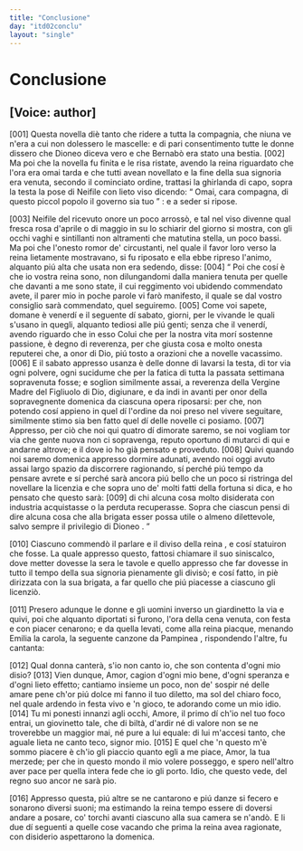 ```yaml
---
title: "Conclusione"
day: "itd02conclu"
layout: "single"
---
```

<div id="d02conclu" type="conclusion" who="author">
 <h1>
  Conclusione
 </h1>
 <p>
  <h2>
   [Voice: author]
  </h2>
 </p>
 <p>
  <a name="p02970001">
   [001]
  </a>
  Questa novella di&egrave; tanto che ridere a tutta la compagnia, che niuna ve n'era a cui non dolessero le mascelle: e di pari consentimento tutte le donne dissero che
  <name persref="dioneo" type="person">
   Dioneo
  </name>
  diceva vero e che
  <name persref="bernabo" type="person">
   Bernab&ograve;
  </name>
  era stato una bestia.
  <a name="p02970002">
   [002]
  </a>
  Ma poi che la novella fu finita e le risa ristate, avendo la
  <name persref="filomena" type="person">
   reina
  </name>
  riguardato che l'ora era omai tarda e che tutti avean novellato e la fine della sua signoria era venuta, secondo il cominciato ordine, trattasi la ghirlanda di capo, sopra la testa la pose di
  <name persref="neifile" type="person">
   Neifile
  </name>
  con lieto viso dicendo:
  <q direct="unspecified" who="filomena">
   Omai, cara compagna, di questo piccol popolo il governo sia tuo
  </q>
  : e a seder si ripose.
 </p>
 <p>
  <a name="p02970003">
   [003]
  </a>
  <name persref="neifile" type="person">
   Neifile
  </name>
  del ricevuto onore un poco arross&ograve;, e tal nel viso divenne qual fresca rosa d'aprile o di maggio in su lo schiarir del giorno si mostra, con gli occhi vaghi e sintillanti non altramenti che matutina stella, un poco bassi. Ma poi che l'onesto romor de' circustanti, nel quale il favor loro verso la reina lietamente mostravano, si fu riposato e ella ebbe ripreso l'animo, alquanto pi&uacute; alta che usata non era sedendo, disse:
  <a name="p02970004">
   [004]
  </a>
  <q direct="unspecified" who="neifile">
   Poi che cos&iacute; &egrave; che io vostra reina sono, non dilungandomi dalla maniera tenuta per quelle che davanti a me sono state, il cui reggimento voi ubidendo commendato avete, il parer mio in poche parole vi far&ograve; manifesto, il quale se dal vostro consiglio sar&agrave; commendato, quel seguiremo.
   <a name="p02970005">
    [005]
   </a>
   Come voi sapete, domane &egrave; venerd&iacute; e il seguente d&iacute; sabato, giorni, per le vivande le quali s'usano in quegli, alquanto tediosi alle pi&uacute; genti; senza che il venerd&iacute;, avendo riguardo che in esso Colui che per la nostra vita mor&iacute; sostenne passione, &egrave; degno di reverenza, per che giusta cosa e molto onesta reputerei che, a onor di Dio, pi&uacute; tosto a orazioni che a novelle vacassimo.
   <a name="p02970006">
    [006]
   </a>
   E il sabato appresso usanza &egrave; delle donne di lavarsi la testa, di tor via ogni polvere, ogni sucidume che per la fatica di tutta la passata settimana sopravenuta fosse; e soglion similmente assai, a reverenza della Vergine Madre del Figliuolo di Dio, digiunare, e da indi in avanti per onor della sopravegnente domenica da ciascuna opera riposarsi: per che, non potendo cos&iacute; appieno in quel d&iacute; l'ordine da noi preso nel vivere seguitare, similmente stimo sia ben fatto quel d&iacute; delle novelle ci posiamo.
   <a name="p02970007">
    [007]
   </a>
   Appresso, per ci&ograve; che noi qui quatro d&iacute; dimorate saremo, se noi vogliam tor via che gente nuova non ci sopravenga, reputo oportuno di mutarci di qui e andarne altrove; e il dove io ho gi&agrave; pensato e proveduto.
   <a name="p02970008">
    [008]
   </a>
   Quivi quando noi saremo domenica appresso dormire adunati, avendo noi oggi avuto assai largo spazio da discorrere ragionando, s&iacute; perch&eacute; pi&uacute; tempo da pensare avrete e s&iacute; perch&eacute; sar&agrave; ancora pi&uacute; bello che un poco si ristringa del novellare la licenzia e che sopra uno de' molti fatti della fortuna si dica, e ho pensato che questo sar&agrave;:
   <a name="p02970009">
    [009]
   </a>
   <seg type="topic">
    di chi alcuna cosa molto disiderata con industria acquistasse o la perduta recuperasse.
   </seg>
   Sopra che ciascun pensi di dire alcuna cosa che alla brigata esser possa utile o almeno dilettevole, salvo sempre il privilegio di
   <name persref="dioneo" type="person">
    Dioneo
   </name>
   .
  </q>
 </p>
 <p>
  <a name="p02970010">
   [010]
  </a>
  Ciascuno commend&ograve; il parlare e il diviso della
  <name persref="neifile" type="person">
   reina
  </name>
  , e cos&iacute; statuiron che fosse. La quale appresso questo, fattosi chiamare il suo siniscalco, dove metter dovesse la sera le tavole e quello appresso che far dovesse in tutto il tempo della sua signoria pienamente gli divis&ograve;; e cos&iacute; fatto, in pi&egrave; dirizzata con la sua brigata, a far quello che pi&uacute; piacesse a ciascuno gli licenzi&ograve;.
 </p>
 <p>
  <a name="p02970011">
   [011]
  </a>
  Presero adunque le donne e gli uomini inverso un
  <name placeref="giardinetto-c02" type="place">
   giardinetto
  </name>
  la via e quivi, poi che alquanto diportati si furono, l'ora della cena venuta, con festa e con piacer cenarono; e da quella levati, come alla
  <name persref="neifile" type="person">
   reina
  </name>
  piacque, menando
  <name persref="emilia" type="person">
   Emilia
  </name>
  la carola, la seguente canzone da
  <name persref="pampinea" type="person">
   Pampinea
  </name>
  , rispondendo l'altre, fu cantanta:
 </p>
 <div3 type="song" who="pampinea">
  <lg>
   <a name="p02970012">
    [012]
   </a>
   <l>
    Qual donna canter&agrave;, s'io non canto io,
   </l>
   <l>
    che son contenta d'ogni mio disio?
   </l>
  </lg>
  <lg>
   <a name="p02970013">
    [013]
   </a>
   <l>
    Vien dunque, Amor, cagion d'ogni mio bene,
   </l>
   <l>
    d'ogni speranza e d'ogni lieto effetto;
   </l>
   <l>
    cantiamo insieme un poco,
   </l>
   <l>
    non de' sospir n&eacute; delle amare pene
   </l>
   <l>
    ch'or pi&uacute; dolce mi fanno il tuo diletto,
   </l>
   <l>
    ma sol del chiaro foco,
   </l>
   <l>
    nel quale ardendo in festa vivo e 'n gioco,
   </l>
   <l>
    te adorando come un mio idio.
   </l>
  </lg>
  <lg>
   <a name="p02970014">
    [014]
   </a>
   <l>
    Tu mi ponesti innanzi agli occhi, Amore,
   </l>
   <l>
    il primo d&iacute; ch'io nel tuo foco entrai,
   </l>
   <l>
    un giovinetto tale,
   </l>
   <l>
    che di bilt&agrave;, d'ardir n&eacute; di valore
   </l>
   <l>
    non se ne troverebbe un maggior mai,
   </l>
   <l>
    n&eacute; pure a lui equale:
   </l>
   <l>
    di lui m'accesi tanto, che aguale
   </l>
   <l>
    lieta ne canto teco, signor mio.
   </l>
  </lg>
  <lg>
   <a name="p02970015">
    [015]
   </a>
   <l>
    E quel che 'n questo m'&egrave; sommo piacere
   </l>
   <l>
    &egrave; ch'io gli piaccio quanto egli a me piace,
   </l>
   <l>
    Amor, la tua merzede;
   </l>
   <l>
    per che in questo mondo il mio volere
   </l>
   <l>
    posseggo, e spero nell'altro aver pace
   </l>
   <l>
    per quella intera fede
   </l>
   <l>
    che io gli porto. Idio, che questo vede,
   </l>
   <l>
    del regno suo ancor ne sar&agrave; pio.
   </l>
  </lg>
 </div3>
 <p>
  <a name="p02970016">
   [016]
  </a>
  Appresso questa, pi&uacute; altre se ne cantarono e pi&uacute; danze si fecero e sonarono diversi suoni; ma estimando la
  <name persref="neifile" type="person">
   reina
  </name>
  tempo essere di doversi andare a posare, co' torchi avanti ciascuno alla sua camera se n'and&ograve;. E li due d&iacute; seguenti a quelle cose vacando che prima la reina avea ragionate, con disiderio aspettarono la domenica.
 </p>
</div>